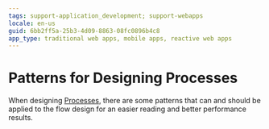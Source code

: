 ```yaml
---
tags: support-application_development; support-webapps
locale: en-us
guid: 6bb2ff5a-25b3-4d09-8863-08fc0896b4c8
app_type: traditional web apps, mobile apps, reactive web apps
---
```


# Patterns for Designing Processes

When designing [Processes](../process.md), there are some patterns that can and should be applied to the flow design for an easier reading and better performance results.
